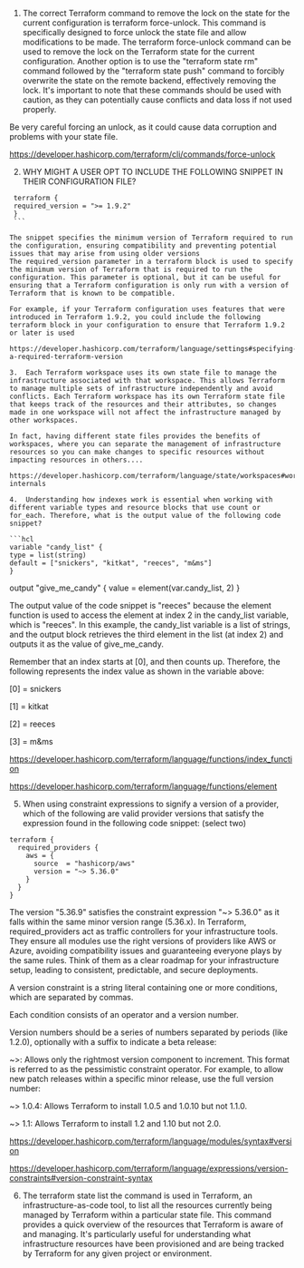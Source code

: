 1.  The correct Terraform command to remove the lock on the state for the current configuration is terraform force-unlock. This command is specifically designed to force unlock the state file and allow modifications to be made.
    The terraform force-unlock command can be used to remove the lock on the Terraform state for the current configuration. Another option is to use the "terraform state rm" command followed by the "terraform state push" command to forcibly overwrite the state on the remote backend, effectively removing the lock. It's important to note that these commands should be used with caution, as they can potentially cause conflicts and data loss if not used properly.

Be very careful forcing an unlock, as it could cause data corruption and problems with your state file.

https://developer.hashicorp.com/terraform/cli/commands/force-unlock

2.  WHY MIGHT A USER OPT TO INCLUDE THE FOLLOWING SNIPPET IN THEIR CONFIGURATION FILE?

````hcl
 terraform {
 required_version = ">= 1.9.2"
 }
 ```

The snippet specifies the minimum version of Terraform required to run the configuration, ensuring compatibility and preventing potential issues that may arise from using older versions
The required_version parameter in a terraform block is used to specify the minimum version of Terraform that is required to run the configuration. This parameter is optional, but it can be useful for ensuring that a Terraform configuration is only run with a version of Terraform that is known to be compatible.

For example, if your Terraform configuration uses features that were introduced in Terraform 1.9.2, you could include the following terraform block in your configuration to ensure that Terraform 1.9.2 or later is used

https://developer.hashicorp.com/terraform/language/settings#specifying-a-required-terraform-version

3.  Each Terraform workspace uses its own state file to manage the infrastructure associated with that workspace. This allows Terraform to manage multiple sets of infrastructure independently and avoid conflicts. Each Terraform workspace has its own Terraform state file that keeps track of the resources and their attributes, so changes made in one workspace will not affect the infrastructure managed by other workspaces.

In fact, having different state files provides the benefits of workspaces, where you can separate the management of infrastructure resources so you can make changes to specific resources without impacting resources in others....

https://developer.hashicorp.com/terraform/language/state/workspaces#workspace-internals

4.  Understanding how indexes work is essential when working with different variable types and resource blocks that use count or for_each. Therefore, what is the output value of the following code snippet?

```hcl
variable "candy_list" {
type = list(string)
default = ["snickers", "kitkat", "reeces", "m&ms"]
}
````

output "give_me_candy" {
value = element(var.candy_list, 2)
}

The output value of the code snippet is "reeces" because the element function is used to access the element at index 2 in the candy_list variable, which is "reeces".
In this example, the candy_list variable is a list of strings, and the output block retrieves the third element in the list (at index 2) and outputs it as the value of give_me_candy.

Remember that an index starts at [0], and then counts up. Therefore, the following represents the index value as shown in the variable above:

[0] = snickers

[1] = kitkat

[2] = reeces

[3] = m&ms

https://developer.hashicorp.com/terraform/language/functions/index_function

https://developer.hashicorp.com/terraform/language/functions/element

5.  When using constraint expressions to signify a version of a provider, which of the following are valid provider versions that satisfy the expression found in the following code snippet: (select two)

```hcl
terraform {
  required_providers {
    aws = {
      source  = "hashicorp/aws"
      version = "~> 5.36.0"
    }
  }
}
```

The version "5.36.9" satisfies the constraint expression "~> 5.36.0" as it falls within the same minor version range (5.36.x).
In Terraform, required_providers act as traffic controllers for your infrastructure tools. They ensure all modules use the right versions of providers like AWS or Azure, avoiding compatibility issues and guaranteeing everyone plays by the same rules. Think of them as a clear roadmap for your infrastructure setup, leading to consistent, predictable, and secure deployments.

A version constraint is a string literal containing one or more conditions, which are separated by commas.

Each condition consists of an operator and a version number.

Version numbers should be a series of numbers separated by periods (like 1.2.0), optionally with a suffix to indicate a beta release:

~>: Allows only the rightmost version component to increment. This format is referred to as the pessimistic constraint operator. For example, to allow new patch releases within a specific minor release, use the full version number:

~> 1.0.4: Allows Terraform to install 1.0.5 and 1.0.10 but not 1.1.0.

~> 1.1: Allows Terraform to install 1.2 and 1.10 but not 2.0.

https://developer.hashicorp.com/terraform/language/modules/syntax#version

https://developer.hashicorp.com/terraform/language/expressions/version-constraints#version-constraint-syntax

6.  The terraform state list the command is used in Terraform, an infrastructure-as-code tool, to list all the resources currently being managed by Terraform within a particular state file. This command provides a quick overview of the resources that Terraform is aware of and managing. It's particularly useful for understanding what infrastructure resources have been provisioned and are being tracked by Terraform for any given project or environment.
